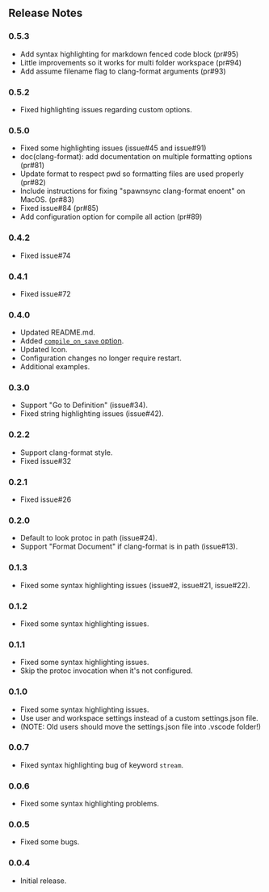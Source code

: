 ## Release Notes

### 0.5.3
- Add syntax highlighting for markdown fenced code block (pr#95)
- Little improvements so it works for multi folder workspace (pr#94)
- Add assume filename flag to clang-format arguments (pr#93)

### 0.5.2
- Fixed highlighting issues regarding custom options.

### 0.5.0
- Fixed some highlighting issues (issue#45 and issue#91)
- doc(clang-format): add documentation on multiple formatting options (pr#81)
- Update format to respect pwd so formatting files are used properly (pr#82)
- Include instructions for fixing "spawnsync clang-format enoent" on MacOS. (pr#83)
- Fixed issue#84 (pr#85)
- Add configuration option for compile all action (pr#89)

### 0.4.2
- Fixed issue#74

### 0.4.1
- Fixed issue#72

### 0.4.0
- Updated README.md.
- Added [`compile_on_save` option](https://github.com/zxh0/vscode-proto3#fields).
- Updated Icon.
- Configuration changes no longer require restart.
- Additional examples.

### 0.3.0
- Support "Go to Definition" (issue#34).
- Fixed string highlighting issues (issue#42).

### 0.2.2
- Support clang-format style.
- Fixed issue#32

### 0.2.1
- Fixed issue#26

### 0.2.0
- Default to look protoc in path (issue#24).
- Support "Format Document" if clang-format is in path (issue#13).

### 0.1.3
- Fixed some syntax highlighting issues (issue#2, issue#21, issue#22).

### 0.1.2
- Fixed some syntax highlighting issues.

### 0.1.1
- Fixed some syntax highlighting issues.
- Skip the protoc invocation when it's not configured. 

### 0.1.0
- Fixed some syntax highlighting issues.
- Use user and workspace settings instead of a custom settings.json file. 
- (NOTE: Old users should move the settings.json file into .vscode folder!)

### 0.0.7
- Fixed syntax highlighting bug of keyword `stream`.

### 0.0.6
- Fixed some syntax highlighting problems.

### 0.0.5
- Fixed some bugs.

### 0.0.4
- Initial release.